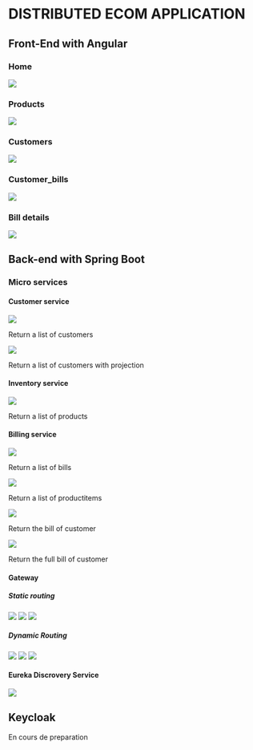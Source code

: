 <h1>DISTRIBUTED ECOM APPLICATION</h1>
<h2>Front-End with Angular</h2>
<h3>Home</h3>
<img src="screens/Home.png">
<h3>Products</h3>
<img src="screens/Products.png">
<h3>Customers</h3>
<img src="screens/Products.png">
<h3>Customer_bills</h3>
<img src="screens/Customer_bills.png">
<h3>Bill details</h3>
<img src="screens/Bill_details.png">

<h2>Back-end with Spring Boot</h2>
<h3>Micro services</h3>
<h4>Customer service</h4>
<img src="screens/customers (2).png">
<p>Return a list of customers</p>
<img src="screens/customers_with_projection.png">
<p>Return a list of customers with projection</p>

<h4>Inventory service</h4>
<img src="screens/products (2).png">
<p>Return a list of products</p>

<h4>Billing service</h4>
<img src="screens/bills.png">
<p>Return a list of bills</p>
<img src="screens/productitems.png">
<p>Return a list of productitems</p>
<img src="screens/bill_by_customerId.png">
<p>Return the bill of customer</p>
<img src="screens/fullbill_by_customerId.png">
<p>Return the full bill of customer</p>

<h4>Gateway</h4>
<h5>Static routing</h5>
<img src="screens/Stat_Customers.png">
<img src="screens/Stat_Inventory.png">
<img src="screens/Stat_bills.png">
<h5>Dynamic Routing</h5>
<img src="screens/Dyn_Customers.png">
<img src="screens/Dyn_Inventory.png">
<img src="screens/Dyn_bills.png">

<h4>Eureka Discrovery Service</h4>
<img src="screens/eureka.png">

<h2>Keycloak</h2>
<p>En cours de preparation </p>

